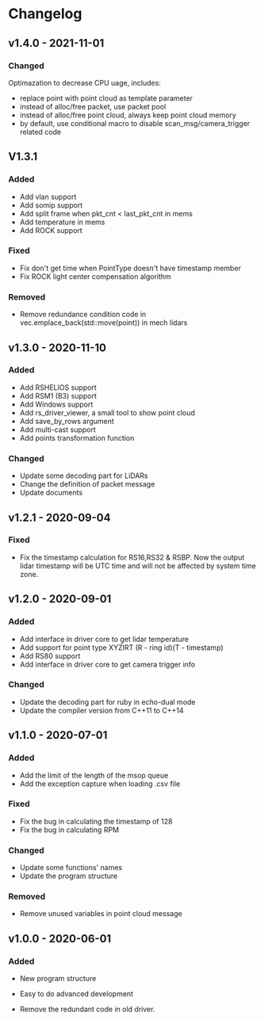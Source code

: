 # Changelog

## v1.4.0 - 2021-11-01

### Changed

Optimazation to decrease CPU uage, includes: 
- replace point with point cloud as template parameter
- instead of alloc/free packet, use packet pool
- instead of alloc/free point cloud, always keep point cloud memory
- by default, use conditional macro to disable scan_msg/camera_trigger related code

## V1.3.1
### Added
- Add vlan support
- Add somip support
- Add split frame when pkt_cnt < last_pkt_cnt in mems
- Add temperature in mems
- Add ROCK support

### Fixed
- Fix don't get time when PointType doesn't have timestamp member
- Fix ROCK light center compensation algorithm

### Removed
- Remove redundance condition code in vec.emplace_back(std::move(point)) in mech lidars

## v1.3.0 - 2020-11-10

### Added

- Add RSHELIOS support
- Add RSM1 (B3) support
- Add Windows support
- Add rs_driver_viewer, a small tool to show point cloud
- Add save_by_rows argument
- Add multi-cast support
- Add points transformation function

### Changed

- Update some decoding part for LiDARs
- Change the definition of packet message
- Update documents



## v1.2.1 - 2020-09-04

### Fixed

- Fix the timestamp calculation for RS16,RS32 & RSBP. Now the output lidar timestamp will be UTC time and will not be affected by system time zone.

## v1.2.0 - 2020-09-01

### Added

- Add interface in driver core to get lidar temperature
- Add support for point type XYZIRT (R - ring id)(T - timestamp)
- Add RS80 support
- Add interface in driver core to get camera trigger info

### Changed

- Update the decoding part for ruby in echo-dual mode
- Update the compiler version from C++11 to C++14

## v1.1.0 - 2020-07-01

### Added

- Add the limit of the length of the msop queue 
- Add the exception capture when loading .csv file

### Fixed
- Fix the bug in calculating the timestamp of 128
- Fix the bug in calculating RPM

### Changed
- Update some functions' names
- Update the program structure

### Removed
- Remove unused variables in point cloud message

## v1.0.0 - 2020-06-01

### Added 

- New program structure

- Easy to do advanced development

- Remove the redundant code in old driver.

  
